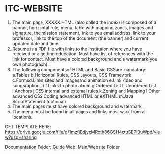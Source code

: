 # ITC-WEBSITE

1. The main page, XXXXX.HTML (also called the index) is composed of a banner, horizontal rule, menu, table with mapping zones, images and signature, the mission statement, link to you emailaddress, link to your professor, link to the top of the document (the banner) and current updated date and time.
2. Resume is a PDF file with links to the institution where you have received or a getting education. Must have list of references with the link for contact. Must have a colored background and a watermark(you own photograph).
3. The following componentsof HTML and Basic CSSare mandatory:
      a.Tables
      b.Horizontal Rules, CSS Layouts, CSS Framework
      c.Formsd.Links sites and Imagesand animation
      e.Link video and songs(optional)
      f.Links to photo album
      g.Ordered List
      h.Unordered List
      i.Anchors
      j.CSS internal and external rules
      k.Zoning and Mapping
      l.Other advanced CSS Coding advanced HTML or eXTHML
      m.Java ScriptStatement (optional)
4. The main pages must have colored background and watermark
5. The menu must be found in all pages and links must work from all locations.

GET TEMPLATE HERE: https://drive.google.com/file/d/1mzfjDdjyxMRxth86GSH4qtuSEPlBuWpd/view?usp=sharing

Documentation Folder: Guide 
Web: Main/Website Folder
